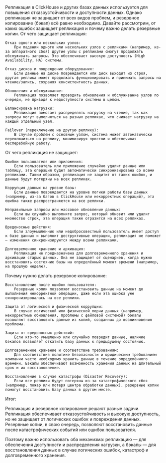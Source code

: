 Репликация в ClickHouse и других базах данных используется для повышения отказоустойчивости и доступности данных. Однако репликация не защищает от всех видов проблем, и резервное копирование (бэкап) всё равно необходимо. Давайте рассмотрим, от каких ошибок защищает репликация и почему важно делать резервные копии.
От чего защищает репликация:

    Отказ одного или нескольких узлов:
        При падении одного или нескольких узлов с репликами (например, из-за аппаратного сбоя) другие узлы с репликами смогут продолжать обслуживать запросы. Это обеспечивает высокую доступность (High Availability, HA) системы.

    Отказ дисков и повреждение оборудования:
        Если данные на диске повреждаются или диск выходит из строя, другая реплика может продолжать функционировать и принимать запросы на чтение/запись, сохраняя консистентность данных.

    Обновления и обслуживание:
        Репликация позволяет проводить обновления и обслуживание узлов по очереди, не приводя к недоступности системы в целом.

    Балансировка нагрузки:
        Репликация помогает распределять нагрузку на чтение, так как запросы могут выполняться на разных репликах, что снижает нагрузку на каждый отдельный узел.

    Failover (переключение на другую реплику):
        В случае проблем с основным узлом, система может автоматически переключиться на реплику, минимизируя простои и обеспечивая бесперебойную работу.

От чего репликация не защищает:

    Ошибки пользователя или приложения:
        Если пользователь или приложение случайно удалит данные или таблицу, эта операция будет автоматически синхронизирована со всеми репликами. Таким образом, репликация не защитит от таких ошибок, и данные будут потеряны на всех репликах.

    Коррупция данных на уровне базы:
        Если данные повреждаются на уровне логики работы базы данных (например, из-за багов в ClickHouse или некорректных операций), эта ошибка также распространяется на все реплики.

    Неправильные запросы или массовое обновление данных:
        Если вы случайно выполните запрос, который обновит или удалит множество строк, эта операция также отразится на всех репликах.

    Вредоносные действия:
        Если злоумышленник или недобросовестный пользователь имеет доступ к базе данных и выполнит деструктивные операции, репликация не поможет — изменения синхронизируются между всеми репликами.

    Долговременное хранение и архивация:
        Репликация не предназначена для долговременного хранения и архивации старых данных. Она не защищает от сценариев, когда нужно восстановить состояние базы на определённый момент времени (например, на прошлую неделю).

Почему нужно делать резервное копирование:

    Восстановление после ошибок пользователя:
        Резервные копии позволяют восстановить данные на момент до выполнения некорректной операции, даже если эта ошибка уже синхронизировалась на все реплики.

    Защита от логической и физической коррупции:
        В случае логической или физической порчи данных (например, некорректные обновления, проблемы с файловой системой) бэкапы позволяют восстановить данные из копий, созданных до возникновения проблемы.

    Защита от вредоносных действий:
        Если кто-то умышленно или случайно повредит данные, наличие бэкапов позволяет откатить базу данных к предыдущему состоянию.

    Долговременное хранение и соответствие требованиям:
        Для соответствия политике безопасности и юридическим требованиям компании часто необходимо хранить данные в течение определённого времени. Бэкапы обеспечивают возможность хранения данных на длительный срок и их восстановление.

    Восстановление в случае катастрофы (Disaster Recovery):
        Если все реплики будут потеряны из-за катастрофического сбоя (например, пожар или потеря центра обработки данных), резервные копии помогут восстановить базу данных в другом месте.

Итог:

Репликация и резервное копирование решают разные задачи. Репликация обеспечивает отказоустойчивость и высокую доступность, но не защищает от логических ошибок и повреждения данных. Резервные копии, в свою очередь, позволяют восстановить данные после катастрофических событий или ошибок пользователя.

Поэтому важно использовать оба механизма: репликацию — для обеспечения доступности и распределения нагрузки, а бэкапы — для восстановления данных в случае логических ошибок, катастроф и долговременного хранения.
